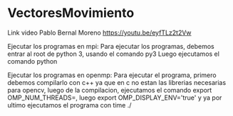 # VectoresMovimiento
Link video Pablo Bernal Moreno
https://youtu.be/eyfTLz2t2Vw

Ejecutar los programas en mpi:
Para ejecutar los programas, debemos entrar al root de python 3, usando el comando py3
Luego ejecutamos el comando python <programa> 

Ejecutar los programas en openmp:
Para ejecutar el programa, primero debemos compilarlo con c++ ya que en c no estan las librerias necesarias
para opencv, luego de la compilacion, ejecutamos el comando export OMP_NUM_THREADS=<threads>, luego export OMP_DISPLAY_ENV='true' y ya por ultimo ejecutamos el programa con time ./<programa>


